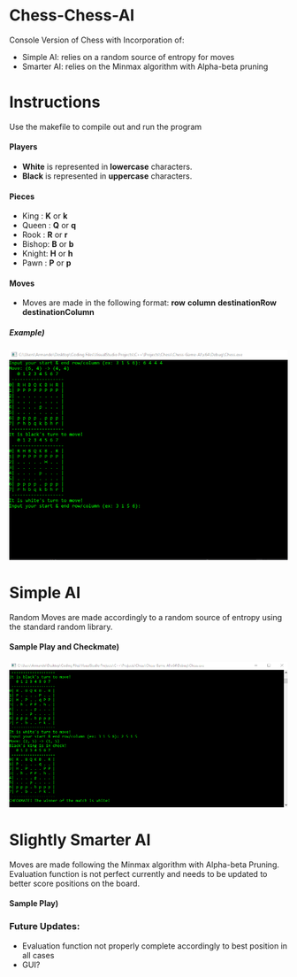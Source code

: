 # Chess-Chess-AI
Console Version of Chess with Incorporation of:
  - Simple AI: relies on a random source of entropy for moves
  - Smarter AI: relies on the Minmax algorithm with Alpha-beta pruning

# Instructions
  Use the makefile to compile out and run the program
  
  #### Players
   - **White** is represented in **lowercase** characters.
   - **Black** is represented in **uppercase** characters.
  
  #### Pieces
   - King  : **K** or **k** 
   - Queen : **Q** or **q**
   - Rook  : **R** or **r**
   - Bishop: **B** or **b**
   - Knight: **H** or **h**
   - Pawn  : **P** or **p**
   
  #### Moves 
   - Moves are made in the following format: **row** **column** **destinationRow** **destinationColumn**
  
  ##### Example)
  <img src='images/Move Instructions.png'>

  
# Simple AI
Random Moves are made accordingly to a random source of entropy using the standard random library.

  #### Sample Play and Checkmate)
   <img src='images/Checkmate.png'>
    
# Slightly Smarter AI
Moves are made following the Minmax algorithm with Alpha-beta Pruning. Evaluation function is not perfect currently and needs to be updated to better score positions on the board.
 
 #### Sample Play)

### Future Updates:
  - Evaluation function not properly complete accordingly to best position in all cases
  - GUI?
